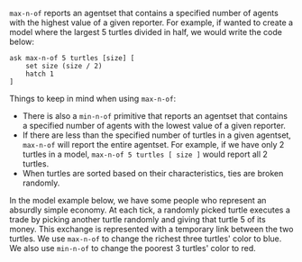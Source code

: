 `max-n-of` reports an agentset that contains a specified number of agents with the highest value of a given reporter. For example, if wanted to create a model where the largest 5 turtles divided in half, we would write the code below:

```
ask max-n-of 5 turtles [size] [
	set size (size / 2)
	hatch 1
]
```



Things to keep in mind when using `max-n-of`: 

* There is also a `min-n-of` primitive that reports an agentset that contains a specified number of agents with the lowest value of a given reporter.
* If there are less than the specified number of turtles in a given agentset, `max-n-of` will report the entire agentset. For example, if we have only 2 turtles in a model, `max-n-of 5 turtles [ size ]` would report all 2 turtles. 
* When turtles are sorted based on their characteristics, ties are broken randomly. 



In the model example below, we have some people who represent an absurdly simple economy. At each tick, a randomly picked turtle executes a trade by picking another turtle randomly and giving that turtle 5 of its money. This exchange is represented with a temporary link between the two turtles. We use `max-n-of` to change the richest three turtles' color to blue. We also use `min-n-of` to change the poorest 3 turtles' color to red.

